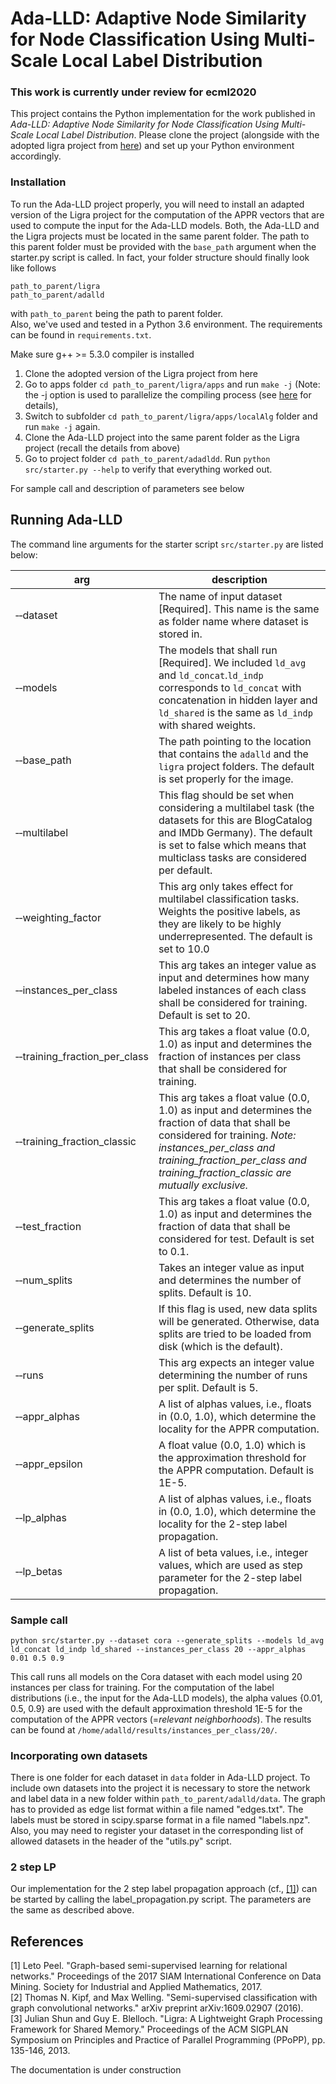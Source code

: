 # Ada-LLD: Adaptive Node Similarity for Node Classification Using Multi-Scale Local Label Distribution

### This work is currently under review for ecml2020
This project contains the Python implementation for the work published in *Ada-LLD: Adaptive Node Similarity for Node Classification Using Multi-Scale Local Label Distribution*.
Please clone the project (alongside with the adopted ligra project from [here](https://github.com/adalld/ligra)) and set up your Python environment accordingly.

### Installation
To run the Ada-LLD project properly, you will need to install an adapted version of the Ligra project for the computation of the APPR vectors that are used to compute the input for the Ada-LLD models. Both, the Ada-LLD and the Ligra projects must be located in the same parent folder. The path to this parent folder must be provided with the `base_path` argument when the starter.py script is called. In fact, your folder structure should finally look like follows
```
path_to_parent/ligra
path_to_parent/adalld
```
with `path_to_parent` being the path to parent folder.  
Also, we've used and tested in a Python 3.6 environment. The requirements can be found in `requirements.txt`.

Make sure g++ >= 5.3.0 compiler is installed

1. Clone the adopted version of the Ligra project from here
2. Go to apps folder `cd path_to_parent/ligra/apps` and run `make -j`
(Note: the -j option is used to parallelize the compiling process (see [here](https://github.com/jshun/ligra) for details),  
3. Switch to subfolder `cd path_to_parent/ligra/apps/localAlg` folder and run
`make -j` again.
4. Clone the Ada-LLD project into the same parent folder as the Ligra project (recall the details from above)
5. Go to project folder `cd path_to_parent/adadldd`.  Run `python src/starter.py --help` to verify that everything worked out.

For sample call and description of parameters see below


## Running Ada-LLD
The command line arguments for the starter script `src/starter.py` are listed below:

| arg | description |
|---|---|
| &#x2011;&#x2011;dataset | The name of input dataset [Required]. This name is the same as folder name where dataset is stored in.|
| &#x2011;&#x2011;models | The models that shall run [Required]. We included `ld_avg` and `ld_concat`.`ld_indp` corresponds to `ld_concat` with concatenation in hidden layer and `ld_shared` is the same as `ld_indp` with shared weights. |
| &#x2011;&#x2011;base_path | The path pointing to the location that contains the `adalld` and the `ligra` project folders. The default is set properly for the image. |
| &#x2011;&#x2011;multilabel | This flag should be set when considering a multilabel task (the datasets for this are BlogCatalog and IMDb Germany). The default is set to false which means that multiclass tasks are considered per default. |
| &#x2011;&#x2011;weighting_factor | This arg only takes effect for multilabel classification tasks. Weights the positive labels, as they are likely to be highly underrepresented. The default is set to 10.0 |
| &#x2011;&#x2011;instances_per_class | This arg takes an integer value as input and determines how many labeled instances of each class shall be considered for training. Default is set to 20. |
| &#x2011;&#x2011;training_fraction_per_class | This arg takes a float value (0.0, 1.0) as input and determines the fraction of instances per class that shall be considered for training. |
| &#x2011;&#x2011;training_fraction_classic | This arg takes a float value (0.0, 1.0) as input and determines the fraction of data that shall be considered for training. *Note: instances_per_class and training_fraction_per_class and training_fraction_classic are mutually exclusive.* |
| &#x2011;&#x2011;test_fraction | This arg takes a float value (0.0, 1.0) as input and determines the fraction of data that shall be considered for test. Default is set to 0.1. |
| &#x2011;&#x2011;num_splits | Takes an integer value as input and determines the number of splits. Default is 10. |
| &#x2011;&#x2011;generate_splits | If this flag is used, new data splits will be generated. Otherwise, data splits are tried to be loaded from disk (which is the default). |
| &#x2011;&#x2011;runs | This arg expects an integer value determining the number of runs per split. Default is 5. |
| &#x2011;&#x2011;appr_alphas | A list of alphas values, i.e., floats in (0.0, 1.0), which determine the locality for the APPR computation.  |
| &#x2011;&#x2011;appr_epsilon | A float value (0.0, 1.0) which is the approximation threshold for the APPR computation. Default is 1E-5. |
| &#x2011;&#x2011;lp_alphas | A list of alphas values, i.e., floats in (0.0, 1.0), which determine the locality for the 2-step label propagation. |
| &#x2011;&#x2011;lp_betas | A list of beta values, i.e., integer values, which are used as step parameter for the 2-step label propagation. |

### Sample call
`python src/starter.py --dataset cora ‑‑generate_splits --models ld_avg ld_concat ld_indp ld_shared --instances_per_class 20 --appr_alphas 0.01 0.5 0.9`
  
This call runs all models on the Cora dataset with each model using 20 instances per class for training.
For the computation of the label distributions (i.e., the input for the Ada-LLD models), the alpha values {0.01, 0.5, 0.9} 
are used with the default approximation threshold 1E-5 for the computation of the APPR vectors (=*relevant neighborhoods*). 
The results can be found at `/home/adalld/results/instances_per_class/20/`.


### Incorporating own datasets
There is one folder for each dataset in `data` folder in Ada-LLD project.
To include own datasets into the project it is necessary to store the network and label data in a new folder within `path_to_parent/adalld/data`. The graph has to provided as edge list format within a file named "edges.txt". 
The labels must be stored in scipy.sparse format in a file named "labels.npz". Also, you may need to register your dataset in the corresponding list of allowed datasets in the header of the "utils.py" script.

### 2 step LP
Our implementation for the 2 step label propagation approach (cf., [[1]](https://arxiv.org/pdf/1612.05001.pdf)) can be started by calling the label_propagation.py script. The parameters are the same as described above.

## References
[1] Leto Peel. "Graph-based semi-supervised learning for relational networks." Proceedings of the 2017 SIAM International Conference on Data Mining. Society for Industrial and Applied Mathematics, 2017.  
[2] Thomas N. Kipf, and Max Welling. "Semi-supervised classification with graph convolutional networks." arXiv preprint arXiv:1609.02907 (2016).  
[3] Julian Shun and Guy E. Blelloch. "Ligra: A Lightweight Graph Processing Framework for Shared Memory." Proceedings of the ACM SIGPLAN Symposium on Principles and Practice of Parallel Programming (PPoPP), pp. 135-146, 2013.

The documentation is under construction
